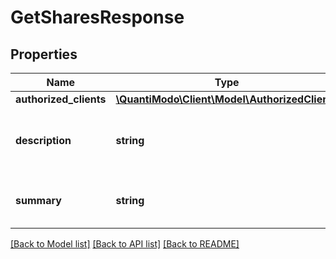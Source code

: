 # GetSharesResponse

## Properties
Name | Type | Description | Notes
------------ | ------------- | ------------- | -------------
**authorized_clients** | [**\QuantiModo\Client\Model\AuthorizedClients**](AuthorizedClients.md) |  | [optional] 
**description** | **string** | Can be used as body of help info popup | 
**summary** | **string** | Can be used as title in help info popup | 

[[Back to Model list]](../README.md#documentation-for-models) [[Back to API list]](../README.md#documentation-for-api-endpoints) [[Back to README]](../README.md)


